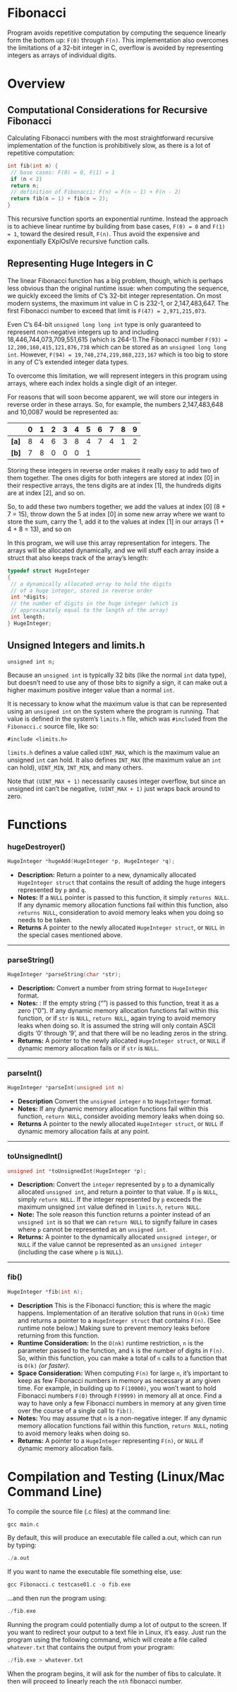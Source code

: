 # Fibonacci

Program avoids repetitive computation by computing the sequence linearly form the bottom up: `F(0)` through `F(n)`. This implementation also overcomes the limitations of a 32-bit integer in C, overflow is avoided by representing integers as arrays of individual digits.


# Overview

## Computational Considerations for Recursive Fibonacci

Calculating Fibonacci numbers with the most straightforward recursive
implementation of the function is prohibitively slow, as there is a lot of repetitive computation:

```c
int fib(int n) {
 // base cases: F(0) = 0, F(1) = 1
 if (n < 2)
 return n;
 // definition of Fibonacci: F(n) = F(n – 1) + F(n - 2)
 return fib(n – 1) + fib(n – 2);
}
```

This recursive function sports an exponential runtime. Instead the approach is to achieve linear runtime by building from base cases, `F(0) = 0` and `F(1) = 1`, toward the desired result, `F(n)`. Thus avoid the expensive and exponentially EXplOsIVe recursive function calls.

## Representing Huge Integers in C

The linear Fibonacci function has a big problem, though, which is perhaps less obvious than the
original runtime issue: when computing the sequence, we quickly exceed the limits of C’s 32-bit
integer representation. On most modern systems, the maximum int value in C is 232-1, or
2,147,483,647. The first Fibonacci number to exceed that limit is `F(47) = 2,971,215,073`.

Even C’s 64-bit `unsigned long long int` type is only guaranteed to represent non-negative integers
up to and including 18,446,744,073,709,551,615 (which is 264-1).The Fibonacci number `F(93) =
12,200,160,415,121,876,738` which can be stored as an `unsigned long long int`. However, `F(94) =
19,740,274,219,868,223,167` which is too big to store in any of C’s extended integer data types.

To overcome this limitation, we will represent integers in this program using arrays, where each index
holds a single digit of an integer.

For reasons that will soon become apparent, we will store our integers in reverse order in these arrays. So, for example, the numbers 2,147,483,648 and 10,0087 would be represented as:

|               | 0             | 1     | 2 | 3 | 4 | 5 | 6 | 7 | 8 | 9 |
| ------------- |:-------------:| -----:|:-:|:-:|:-:|:-:|:-:|:-:|:-:|:-:|
| **[a]**       | 8             | 4     | 6 | 3 | 8 | 4 | 7 | 4 | 1 | 2 |
| **[b]**       | 7             | 8     |0  | 0 | 0 | 1 |

Storing these integers in reverse order makes it really easy to add two of them together. The ones digits
for both integers are stored at index [0] in their respective arrays, the tens digits are at index [1], the
hundreds digits are at index [2], and so on.

So, to add these two numbers together, we add the values at index [0] (8 + 7 = 15), throw down the 5 at
index [0] in some new array where we want to store the sum, carry the 1, add it to the values at index
[1] in our arrays (1 + 4 + 8 = 13), and so on

In this program, we will use this array representation for integers. The arrays will be allocated
dynamically, and we will stuff each array inside a struct that also keeps track of the array’s length:

```c
typedef struct HugeInteger
{
 // a dynamically allocated array to hold the digits
 // of a huge integer, stored in reverse order
 int *digits;
 // the number of digits in the huge integer (which is
 // approximately equal to the length of the array)
 int length;
} HugeInteger;
```

## Unsigned Integers and limits.h

`unsigned int n;`

Because an `unsigned int` is typically 32 bits (like the normal `int` data type), but doesn’t need to use
any of those bits to signify a sign, it can make out a higher maximum positive integer value than a normal
`int`.

It is necessary to know what the maximum value is that can be represented using an `unsigned int` on the system where the program is running. That value is defined in the system’s `limits.h` file, which was `#include`d from the `Fibonacci.c` source
file, like so:

`#include <limits.h>`

`limits.h` defines a value called `UINT_MAX`, which is the maximum value an unsigned `int` can hold. It
also defines `INT_MAX` (the maximum value an `int` can hold), `UINT_MIN`, `INT_MIN`, and many others.

Note that `(UINT_MAX + 1)` necessarily causes integer overflow, but since an unsigned int can’t be negative, `(UINT_MAX + 1)` just wraps back around to zero.

# Functions

### hugeDestroyer()

```c
HugeInteger *hugeAdd(HugeInteger *p, HugeInteger *q);
```
* **Description:**  Return a pointer to a new, dynamically allocated `HugeInteger struct` that contains
 the result of adding the huge integers represented by `p` and `q`.
* **Notes:**  If a `NULL` pointer is passed to this function, it simply `returns NULL`. If any dynamic
memory allocation functions fail within this function, also `returns NULL`, consideration to avoid
memory leaks when you doing so needs to be taken.
* **Returns** A pointer to the newly allocated `HugeInteger struct`, or `NULL` in the special cases
mentioned above.

---

### parseString()

```c
HugeInteger *parseString(char *str);
```

* **Description:** Convert a number from string format to `HugeInteger` format. 
* **Notes:** : If the empty string (“”) is passed to this function, treat it as a zero (“0”). If any
dynamic memory allocation functions fail within this function, or if `str` is `NULL`, `return NULL`, again trying to avoid memory leaks when doing so. It is assumed the string will only contain ASCII digits ‘0’ through ‘9’, and that there will be no leading zeros in the string.
* **Returns:** A pointer to the newly allocated `HugeInteger struct`, or `NULL` if dynamic memory
allocation fails or if `str` is `NULL`.

---

### parseInt()

```c
HugeInteger *parseInt(unsigned int n)
```

* **Description** Convert the `unsigned integer` `n` to `HugeInteger` format.
* **Notes:** If any dynamic memory allocation functions fail within this function, `return NULL`, consider avoiding memory leaks when doing so.
* **Returns** A pointer to the newly allocated `HugeInteger struct`, or `NULL` if dynamic memory
allocation fails at any point.

---

### toUnsignedInt()

```c
unsigned int *toUnsignedInt(HugeInteger *p);
```

* **Description:** Convert the `integer` represented by `p` to a dynamically allocated `unsigned int`,
and return a pointer to that value. If `p` is `NULL`, simply `return NULL`. If the integer represented by
`p` exceeds the maximum unsigned `int` value defined in `limits.h`, `return NULL`.
* **Note:** The sole reason this function returns a pointer instead of an `unsigned int` is so that we
can `return NULL` to signify failure in cases where `p` cannot be represented as an `unsigned int`.
* **Returns:**  A pointer to the dynamically allocated `unsigned integer`, or `NULL` if the value cannot
be represented as an `unsigned integer` (including the case where `p` is `NULL`).

---

### fib()

```c
HugeInteger *fib(int n);
```

* **Description** This is the Fibonacci function; this is where the magic happens. Implementation of an
iterative solution that runs in `O(nk)` time and returns a pointer to a `HugeInteger struct` that
contains `F(n)`. (See runtime note below.) Making sure to prevent memory leaks before returning from
this function.
* **Runtime Consideration:** In the `O(nk)` runtime restriction, `n` is the parameter passed to the
function, and `k` is the number of digits in `F(n)`. So, within this function, you can make a total of
`n` calls to a function that is `O(k)` *(or faster)*.
* **Space Consideration:** When computing `F(n)` for large `n`, it’s important to keep as few
Fibonacci numbers in memory as necessary at any given time. For example, in building up to
`F(10000)`, you won’t want to hold Fibonacci numbers `F(0)` through `F(9999)` in memory all at
once. Find a way to have only a few Fibonacci numbers in memory at any given time over the
course of a single call to `fib()`.
* **Notes:** You may assume that `n` is a non-negative integer. If any dynamic memory
allocation functions fail within this function, `return NULL`, noting to avoid memory leaks
when doing so.
* **Returns:** A pointer to a `HugeInteger` representing `F(n)`, or `NULL` if dynamic memory allocation
fails.


# Compilation and Testing (Linux/Mac Command Line)

To compile the source file (.c files) at the command line:
```c
gcc main.c 
```

By default, this will produce an executable file called a.out, which can run by typing:
```c
./a.out
```

If you want to name the executable file something else, use:
```c
gcc Fibonacci.c testcase01.c -o fib.exe
```

...and then run the program using:
```c
./fib.exe
```

Running the program could potentially dump a lot of output to the screen. If you want to redirect your
output to a text file in Linux, it’s easy. Just run the program using the following command, which will
create a file called `whatever.txt` that contains the output from your program:

```c
./fib.exe > whatever.txt
```

When the program begins, it will ask for the number of fibs to calculate. It then will proceed to linearly reach the `nth` fibonacci number.









